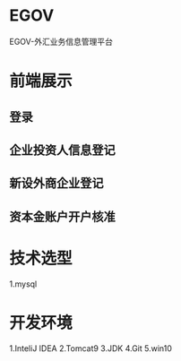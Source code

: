 # EGOV
EGOV-外汇业务信息管理平台
# 前端展示
## 登录

## 企业投资人信息登记

## 新设外商企业登记

## 资本金账户开户核准

# 技术选型
  1.mysql
# 开发环境
  1.InteliJ IDEA
  2.Tomcat9
  3.JDK
  4.Git
  5.win10
